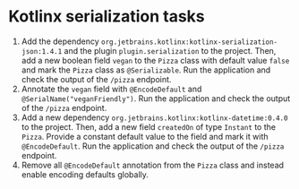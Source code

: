 # Kotlinx serialization tasks
1. Add the dependency `org.jetbrains.kotlinx:kotlinx-serialization-json:1.4.1` and the plugin
`plugin.serialization` to the project. Then, add a new boolean field `vegan` to the `Pizza`
class with default value `false` and mark the `Pizza` class as `@Serializable`. Run the
application and check the output of the `/pizza` endpoint.
2. Annotate the `vegan` field with `@EncodeDefault` and `@SerialName("veganFriendly")`. Run the
   application and check the output of the `/pizza` endpoint.
3. Add a new dependency `org.jetbrains.kotlinx:kotlinx-datetime:0.4.0` to the project. Then, add
a new field `createdOn` of type `Instant` to the `Pizza`. Provide a constant default value to
the field and mark it with `@EncodeDefault`. Run the application and check the output of the 
`/pizza` endpoint.
4. Remove all `@EncodeDefault` annotation from the `Pizza` class and instead enable encoding
defaults globally. 